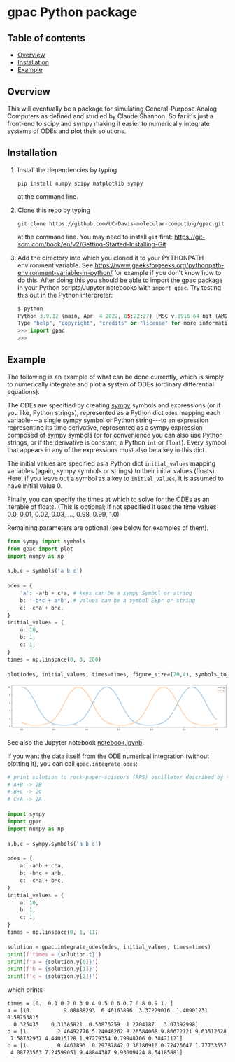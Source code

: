 # gpac Python package



## Table of contents

* [Overview](#overview)
* [Installation](#installation)
* [Example](#example)


## Overview
This will eventually be a package for simulating General-Purpose Analog Computers as defined and studied by Claude Shannon. So far it's just a front-end to scipy and sympy making it easier to numerically integrate systems of ODEs and plot their solutions.

## Installation
1. Install the dependencies by typing  
   ```
   pip install numpy scipy matplotlib sympy
   ```
   at the command line.

2. Clone this repo by typing 
   ```
   git clone https://github.com/UC-Davis-molecular-computing/gpac.git
   ```
   at the command line. You may need to install `git` first: https://git-scm.com/book/en/v2/Getting-Started-Installing-Git

3. Add the directory into which you cloned it to your PYTHONPATH environment variable. See https://www.geeksforgeeks.org/pythonpath-environment-variable-in-python/ for example if you don't know how to do this. After doing this you should be able to import the gpac package in your Python scripts/Jupyter notebooks with `import gpac`. Try testing this out in the Python interpreter:
    ```python
    $ python
    Python 3.9.12 (main, Apr  4 2022, 05:22:27) [MSC v.1916 64 bit (AMD64)] :: Anaconda, Inc. on win32
    Type "help", "copyright", "credits" or "license" for more information.
    >>> import gpac
    >>>
    ```

## Example
The following is an example of what can be done currently, which is simply to numerically integrate and plot a system of ODEs (ordinary differential equations).

The ODEs are specified by creating [sympy](https://www.sympy.org/) symbols and expressions (or if you like, Python strings), represented as a Python dict `odes` mapping each variable---a single sympy symbol or Python string---to an expression representing its time derivative, represented as a sympy expression composed of sympy symbols (or for convenience you can also use Python strings, or if the derivative is constant, a Python `int` or `float`). Every symbol that appears in any of the expressions must also be a key in this dict.

The initial values are specified as a Python dict `initial_values` mapping variables (again, sympy symbols or strings) to their initial values (floats). Here, if you leave out a symbol as a key to `initial_values`, it is assumed to have initial value 0.

Finally, you can specify the times at which to solve for the ODEs as an iterable of floats. (This is optional; if not specified it uses the time values 0.0, 0.01, 0.02, 0.03, ..., 0.98, 0.99, 1.0)

Remaining parameters are optional (see below for examples of them).

```python
from sympy import symbols
from gpac import plot
import numpy as np

a,b,c = symbols('a b c')

odes = {
    'a': -a*b + c*a, # keys can be a sympy Symbol or string
    b: '-b*c + a*b', # values can be a symbol Expr or string
    c: -c*a + b*c,
}
initial_values = {
    a: 10,
    b: 1,
    c: 1,
}
times = np.linspace(0, 3, 200)

plot(odes, initial_values, times=times, figure_size=(20,4), symbols_to_plot=[a,c])
```

![](images/rps-a-c.png)

See also the Jupyter notebook [notebook.ipynb](notebook.ipynb).

If you want the data itself from the ODE numerical integration (without plotting it), you can call `gpac.integrate_odes`:

```python
# print solution to rock-paper-scissors (RPS) oscillator described by these chemical reactions:
# A+B -> 2B
# B+C -> 2C
# C+A -> 2A

import sympy
import gpac
import numpy as np

a,b,c = sympy.symbols('a b c')

odes = {
    a: -a*b + c*a,
    b: -b*c + a*b,
    c: -c*a + b*c,
}
initial_values = {
    a: 10,
    b: 1,
    c: 1,
}
times = np.linspace(0, 1, 11)

solution = gpac.integrate_odes(odes, initial_values, times=times)
print(f'times = {solution.t}')
print(f'a = {solution.y[0]}')
print(f'b = {solution.y[1]}')
print(f'c = {solution.y[2]}')
```
which prints
```
times = [0.  0.1 0.2 0.3 0.4 0.5 0.6 0.7 0.8 0.9 1. ]
a = [10.          9.08888293  6.46163896  3.37229016  1.40901231  0.58753815
  0.325435    0.31385821  0.53876259  1.2704187   3.07392998]
b = [1.         2.46492776 5.24048262 8.26584068 9.86672121 9.63512628
 7.58732937 4.44015128 1.97279354 0.79948706 0.38421121]
c = [1.         0.4461893  0.29787842 0.36186916 0.72426647 1.77733557
 4.08723563 7.24599051 9.48844387 9.93009424 8.54185881]
```
